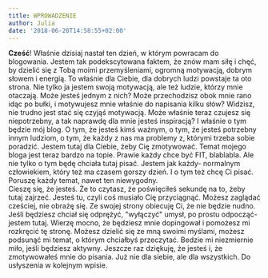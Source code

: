 ```yaml
---
title: WPROWADZENIE
author: Julia
date: '2018-06-20T14:58:55+02:00'
---
```

**Cześć**! Właśnie dzisiaj nastał ten dzień, w którym powracam do blogowania. Jestem tak podekscytowana faktem, że znów mam siłę i chęć, by dzielić się z Tobą moimi przemyśleniami, ogromną motywacją, dobrym słowem i energią. To właśnie dla Ciebie, dla dobrych ludzi powstaje ta oto strona. Nie tylko ja jestem swoją motywacją, ale też ludzie, którzy mnie otaczają. Może jesteś jednym z nich? Może przechodzisz obok mnie rano idąc po bułki, i motywujesz mnie właśnie do napisania kilku słów? Widzisz, nie trudno jest stać się czyjąś motywacją. Może właśnie teraz czujesz się niepotrzebny, a tak naprawdę dla mnie jesteś inspiracją? I właśnie o tym będzie mój blog. O tym, że jesteś kimś ważnym, o tym, że jesteś potrzebny innym ludziom, o tym, że każdy z nas ma problemy z, którymi trzeba sobie poradzić. Jestem tutaj dla Ciebie, żeby Cię zmotywować. Temat mojego bloga jest teraz bardzo na topie. Prawie każdy chce być FIT, blablabla. Ale nie tylko o tym będę chciała tutaj pisać. Jestem jak każdy- normalnym człowiekiem, który też ma czasem gorszy dzień. I o tym też chcę Ci pisać. Poruszę każdy temat, nawet ten niewygodny. \
Cieszę się, że jesteś. Że to czytasz, że poświęciłeś sekundę na to, żeby tutaj zajrzeć. Jesteś tu, czyli coś musiało Cię przyciągnąć. Możesz zaglądać cześciej, nie obrażę się. Ze swojej strony obiecuję Ci, że nie będzie nudno. Jeśli będziesz chciał się odprężyć, "wyłączyć" umysł, po prostu odpocząć- jestem tutaj. Wierzę mocno, że będziesz mnie dopingował i pomożesz mi rozkręcić tę stronę. Możesz dzielić się ze mną swoimi myślami, możesz podsunąć mi temat, o którym chciałbyś przeczytać. Bedzie mi niezmiernie miło, jeśli będziesz aktywny. Jeszcze raz dziękuję, że jesteś i, że zmotywowałeś mnie do pisania. Już nie dla siebie, ale dla wszystkich. Do usłyszenia w kolejnym wpisie.

